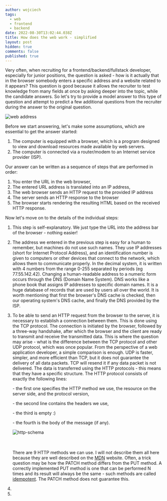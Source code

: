 ```yaml
---
author: wojciech
tags:
  - web
  - frontend
  - backend
date: 2022-08-30T13:02:44.038Z
title: How does the web work - simplified
layout: post
hidden: true
comments: false
published: true
---
```

Very often, when recruiting for a frontend/backend/fullstack developer, especially for junior positions, the question is asked - how is it actually that in the browser somebody enters a specific address and a website related to it appears? This question is good because it allows the recruiter to test knowledge from many fields at once by asking deeper into the topic, while the candidate answers. So let's try to provide a model answer to this type of question and attempt to predict a few additional questions from the recruiter during the answer to the original question.

<img src="/images/internet.webp" alt="web address" class="image" />

Before we start answering, let's make some assumptions, which are essential to get the answer started:

1. The computer is equipped with a browser, which is a program designed to view and download resources made available by web servers.
2. The computer is connected via a router/modem to an Internet service provider (ISP).

Our answer can be written as a sequence of steps that are performed in order:

1. You enter the URL in the web browser,
2. The entered URL address is translated into an IP address,
3. The web browser sends an HTTP request to the provided IP address
4. The server sends an HTTP response to the browser
5. The browser starts rendering the resulting HTML based on the received HTTP response.

Now let's move on to the details of the individual steps:

1. This step is self-explanatory. We just type the URL into the address bar of the browser - nothing easier!
2. The address we entered in the previous step is easy for a human to remember, but machines do not use such names. They use IP addresses (short for Internet Protocol Address), and an identification number is given to computers or other devices that connect to the network, which allows them to communicate properly. In the decimal system, it is written with 4 numbers from the range 0-255 separated by periods (eg 77.55.142.42). Changing a human-readable address to a numeric form occurs through the DNS (Domain Name System). DNS works like a phone book that assigns IP addresses to specific domain names. It is a huge database of records that are used by users all over the world. It is worth mentioning that first the browser's DNS cache is checked, then our operating system's DNS cache, and finally the DNS provided by the ISP.
3. To be able to send an HTTP request from the browser to the server, it is necessary to establish a connection between them. This is done using the TCP protocol. The connection is initiated by the browser, followed by a three-way handshake, after which the browser and the client are ready to transmit and receive the transmitted data. This is where the question may arise - what is the difference between the TCP protocol and other UDP protocol, which was once popular. From the perspective of a web application developer, a simple comparison is enough. UDP is faster, simpler, and more efficient than TCP, but it does not guarantee the delivery of all data packets. TCP will resend it if any data packet is not delivered. The data is transferred using the HTTP protocols - this means that they have a specific structure. The HTTP protocol consists of exactly the following lines:

   \- the first one specifies the HTTP method we use, the resource on the server side, and the protocol version,

   \- the second line contains the headers we use,

   \- the third is empty :)

   \- the fourth is the body of the message (if any).

   <img src="/images/http-req-res.png" alt="http-schema" class="image" />

   \
   \
   There are 9 HTTP methods we can use. I will not describe them all here because they are well described on the [MDN](https://developer.mozilla.org/en-US/docs/Web/HTTP/Methods) website. Often, a trick question may be how the PATCH method differs from the PUT method. A correctly implemented PUT method is one that can be performed N times and its result will always be the same - such methods are called [idempotent](https://developer.mozilla.org/en-US/docs/Glossary/Idempotent). The PATCH method does not guarantee this. 
4.
5.